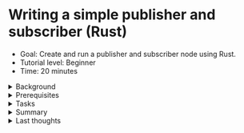 # Writing a simple publisher and subscriber (Rust)
* Goal: Create and run a publisher and subscriber node using Rust.
* Tutorial level: Beginner
* Time: 20 minutes
<details><summary>Background</summary>

In this tutorial you will create a pair of 
[nodes](https://docs.ros.org/en/humble/Tutorials/Beginner-CLI-Tools/Understanding-ROS2-Nodes/Understanding-ROS2-Nodes.html) that pass information to each other via a 
[topic](https://docs.ros.org/en/humble/Tutorials/Beginner-CLI-Tools/Understanding-ROS2-Topics/Understanding-ROS2-Topics.html) in the form of string messages. The example used here is a simple "talker" and "listener" system; one node publishes data and the other subscribes to the topic to receive that data.

Since Rust doesn't have inheritance, it's not possible to inherit from `Node` as is common practice in [`rclcpp`](https://docs.ros.org/en/humble/Tutorials/Beginner-Client-Libraries/Writing-A-Simple-Cpp-Publisher-And-Subscriber.html) or [`rclpy`](https://docs.ros.org/en/humble/Tutorials/Beginner-Client-Libraries/Writing-A-Simple-Py-Publisher-And-Subscriber.html).

The code used in these examples can be found [here](https://gitlab.com/ros21923912/simple_ros2_node/-/tree/more_simple_nodes?ref_type=heads)  
<div style="margin-left:20px;">
<details><summary>Side-note on dependencies</summary>

You may be wondering why you can't just add all your ROS2-specific dependencies to `Cargo.toml` with `cargo add YOUR_DEPENDENCIES` and have to edit this file manually. Here is why:
Almost none of the ROS2 dependencies you'll need for your ROS2 Rust node development currently exist on [crates.io](https://crates.io/), the main source for Rust depencies. So the add command simply can't find the dependency targets. What colcon does by compiling the ROS2 Rust dependencies and your ROS2 Rust project is redirect the cargo search for dependencies directly into your `workspace/install` folder, where it'll find locally generated Rust projects to use as dependencies. In particular, almost all message types will be called as dependencies for your ROS2 Rust project this way.

</details></div>

</details>

<details><summary>Prerequisites </summary> 

Basic concepts of development with ROS2 should be known:
* [workspaces](https://docs.ros.org/en/humble/Tutorials/Beginner-Client-Libraries/Creating-A-Workspace/Creating-A-Workspace.html)
* [packages](https://docs.ros.org/en/humble/Tutorials/Beginner-Client-Libraries/Creating-Your-First-ROS2-Package.html).

A basic understanding of [Rust](https://doc.rust-lang.org/book/) is recommended, but not entirely necessary.
Before developing [ros2-rust](https://github.com/ros2-rust/ros2_rust) nodes, you must follow the 
[installation instructions](https://github.com/ros2-rust/ros2-rust/blob/main/README.md) for [`rclrs`](https://docs.rs/rclrs/latest/rclrs/).


</details>

<details><summary>Tasks </summary> 
<div style="margin-left:20px;"><details><summary>Create a Package</summary>

Currently, building a package for ros2-rust is different 
from building packages for [Python](https://docs.ros.org/en/humble/Tutorials/Beginner-Client-Libraries/Writing-A-Simple-Py-Publisher-And-Subscriber.html) or [C/C++](https://docs.ros.org/en/humble/Tutorials/Beginner-Client-Libraries/Writing-A-Simple-Cpp-Publisher-And-Subscriber.html).  

First, you'll need to create and go into a standard [cargo](https://doc.rust-lang.org/cargo/) 
project as follows:
```
cargo new your_package_name && cd your_package_name
```
In the [`Cargo.toml`](https://doc.rust-lang.org/book/ch01-03-hello-cargo.html) file, add a dependency on `rclrs = "*"` and `std_msgs = "*"` by editing this file. For a full Introduction into Rust, please read the very good [Rust book](https://doc.rust-lang.org/book/title-page.html). Your `Cargo.toml` could now look like this:
```toml
[package]
name = "your_package_name"
version = "0.1.0"
edition = "2021"

# See more keys and their definitions at https://doc.rust-lang.org/cargo/reference/manifest.html

[dependencies]
rclrs = "*"
std_msgs = "*"
```


Additionally, create a new `package.xml` if you want your node to be buildable with [`colcon`](https://colcon.readthedocs.io/en/released/user/installation.html). Make sure to change the build type to `ament_cargo` and to include the two packages mentioned above in the dependencies, as such:
```xml
<package format="3">
  <name>your_package_name</name>
  <version>0.0.0</version>
  <description>TODO: Package description.</description>
  <maintainer email="user@todo.todo">user</maintainer>
  <license>TODO: License declaration.</license>

  <depend>rclrs</depend>
  <depend>std_msgs</depend>

  <export>
    <build_type>ament_cargo</build_type>
  </export>
</package>
```
By taking a look at your package, for example by typing [`tree .`](https://www.geeksforgeeks.org/tree-command-unixlinux/) inside your package, and you'll see a structure similar to the following:  
```shell
├── Cargo.toml
├── package.xml
└── src
    └── main.rs

2 directories, 3 files
```
Of course, you can use any capable editor or even your file explorer to do this.  

</details>

<details><summary>Write the publisher node</summary>

To construct a node, replace the code in your `main.rs` file with the [following](https://gitlab.com/ros21923912/simple_ros2_node/-/blob/more_simple_nodes/src/simple_publisher.rs?ref_type=heads):  
```rust
/// Creates a SimplePublisherNode, initializes a node and publisher, and provides
/// methods to publish a simple "Hello World" message on a loop in separate threads.

/// Imports the Arc type from std::sync, used for thread-safe reference counting pointers,
/// and the StringMsg message type from std_msgs for publishing string messages.
use std::{sync::Arc,time::Duration,iter,thread};
use rclrs::{RclrsError,QOS_PROFILE_DEFAULT,Context,create_node,Node,Publisher};
use std_msgs::msg::String as StringMsg;
// / SimplePublisherNode struct contains node and publisher members.
// / Used to initialize a ROS 2 node and publisher, and publish messages.
struct SimplePublisherNode {
    node: Arc<Node>,
    _publisher: Arc<Publisher<StringMsg>>,
}
/// An impl block in Rust defines methods or associated functions for a specific type.
///
/// The `new` function takes a context and returns a Result containing the
/// initialized SimplePublisherNode or an error. It creates a node with the
/// given name and creates a publisher on the "publish_hello" topic.
///
/// The SimplePublisherNode contains the node and publisher members.
impl SimplePublisherNode {
    /// Creates a new SimplePublisherNode by initializing a node and publisher.
    ///
    /// This function takes a context and returns a Result containing the
    /// initialized SimplePublisherNode or an error. It creates a node with the
    /// given name and creates a publisher on the "publish_hello" topic.
    ///
    /// The SimplePublisherNode contains the node and publisher members.
    fn new(context: &Context) -> Result<Self,RclrsError> {
        let node = create_node(context, "simple_publisher").unwrap();
        let _publisher = node
            .create_publisher("publish_hello", QOS_PROFILE_DEFAULT)
            .unwrap();
        Ok(Self { node, _publisher, })
    }

    /// Publishes a "Hello World" message on the publisher.
    ///
    /// Creates a StringMsg with "Hello World" as the data, publishes it on
    /// the `_publisher`, and returns a Result. This allows regularly publishing
    /// a simple message on a loop.
    fn publish_data(&self,increment:i32) -> Result<i32,RclrsError> {

        let msg: StringMsg = StringMsg {
            data: format!("Hello World {}",increment),
        };
        self._publisher.publish(msg).unwrap();
        Ok(increment+1_i32)
    }
}

/// The main function initializes a ROS 2 context, node and publisher,
/// spawns a thread to publish messages repeatedly, and spins the node
/// to receive callbacks.
/// 
/// It creates a context, initializes a SimplePublisherNode which creates
/// a node and publisher, clones the publisher to pass to the thread,  
/// spawns a thread to publish "Hello World" messages repeatedly, and
/// calls spin() on the node to receive callbacks. This allows publishing
/// messages asynchronously while spinning the node.
fn main() -> Result<(),RclrsError> {
    let context = Context::new(std::env::args()).unwrap();
    let publisher = Arc::new(SimplePublisherNode::new(&context).unwrap());
    let publisher_other_thread = Arc::clone(&publisher);
    let mut count: i32=0;
    thread::spawn(move || -> () {
        iter::repeat(()).for_each(|()| {
            thread::sleep(Duration::from_millis(1000));
            count=publisher_other_thread.publish_data(count).unwrap();
        });
    });
    rclrs::spin(publisher.node.clone())
}
```

<details><summary>Examining the code in detail:</summary>

#### The first 3 lines of the Rust code imports tools for thread synchronization, time handling, iteration, threading, ROS 2 communication, and string message publishing.
```rust
use std::{sync::Arc,time::Duration,iter,thread};
use rclrs::{RclrsError,QOS_PROFILE_DEFAULT,Context,create_node,Node,Publisher};
use std_msgs::msg::String as StringMsg;
```
* `use std::{sync::Arc, time::Duration, iter, thread};`: Imports specific features from the standard library: 
    - `Arc` is for thread-safe shared ownership of data. 
    - `Duration` represents a time span. 
    - `iter` provides tools for working with iterators. - thread enables creating and managing threads.
* `use rclrs::{RclrsError, QOS_PROFILE_DEFAULT, Context, create_node, Node, Publisher};`: 
    - Imports elements for ROS 2 communication: 
        - `RclrsError` for handling errors. 
        - `QOS_PROFILE_DEFAULT` for default Quality of Service settings. 
        - `Context, create_node, Node, Publisher` are for ROS 2 node creation and publishing. publishing.
* `use std_msgs::msg::String as StringMsg;`: Imports the `StringMsg` type for publishing string messages.  

#### Next, this structure defines a SimplePublisherNode which holds references to a ROS 2 node and a publisher for string messages.
```rust
struct SimplePublisherNode {
    node: Arc<Node>,
    _publisher: Arc<Publisher<StringMsg>>,
}
```
1. Structure:  
`struct SimplePublisherNode`: This line defines a new [`struct`](https://doc.rust-lang.org/rust-by-example/custom_types/structs.html) named `SimplePublisherNode`. It serves as a blueprint for creating objects that hold information related to a simple publisher node in ROS 2.  

2. Members:
* `node: Arc<Node>`: This member stores a reference to a ROS 2 node, wrapped in an [`Arc` (Atomic Reference Counted)](https://doc.rust-lang.org/std/sync/struct.Arc.html) smart pointer. This allows for safe sharing of the node reference across multiple threads.  
* `_publisher: Arc<Publisher<StringMsg>>`: This member stores a reference to a publisher specifically for string messages (`StringMsg`), also wrapped in an `Arc` for thread safety. The publisher is responsible for sending string messages to other nodes in the ROS 2 system.  
#### This code defines methods for the `SimplePublisherNode` `struct`. The `new` method creates a ROS 2 node and publisher, storing them in the `struct`. The `publish_data` method publishes a string message with a `counter` and returns the incremented `counter`.
```rust
impl SimplePublisherNode {
    fn new(context: &Context) -> Result<Self,RclrsError> {
        let node = create_node(context, "simple_publisher").unwrap();
        let _publisher = node
            .create_publisher("publish_hello", QOS_PROFILE_DEFAULT)
            .unwrap();
        Ok(Self { node, _publisher, })
    }
    fn publish_data(&self,increment:i32) -> Result<i32,RclrsError> {

        let msg: StringMsg = StringMsg {
            data: format!("Hello World {}",increment),
        };
        self._publisher.publish(msg).unwrap();
        Ok(increment+1_i32)
    }
}
```

1. Implementation Block:   
`impl SimplePublisherNode { ... }`: This line indicates that methods are being defined for the `SimplePublisherNode` struct.  
2. Constructor Method:  
* `fn new(context: &Context) -> Result<Self, RclrsError> { ... }`: This method serves as a constructor for creating instances of SimplePublisherNode.  
    * It takes a Context object as input, which is necessary for interacting with the ROS 2 syste.  
    * It returns a Result type, indicating either a successful Self (the created `SimplePublisherNode` object) or an `RclrsError` if something goes wrong.  
    * Inside the new method:  
        * `let node = create_node(context, "simple_publisher").unwrap();`: Creates a new ROS 2 node named `"simple_publisher"` within the given context. The [`unwrap()`](https://doc.rust-lang.org/rust-by-example/error/option_unwrap.html) unwraps the [`Result`](https://doc.rust-lang.org/std/result/), handling any errors immediately by forcing the program to abort (`panic`) if something goes wrong. Since our code can't function properly if the node is not able to be created, this is a valid error-handling response for our use-case.  
        * `let _publisher = node.create_publisher("publish_hello", QOS_PROFILE_DEFAULT).unwrap();`: Creates a publisher for string messages on the topic `"publish_hello"` with default quality of service settings.  
        * `Ok(Self { node, _publisher, })`: Returns an `Ok` Result with the newly created `SimplePublisherNode` object, containing the node and publisher references.  
3. Publishing Method:
* `fn publish_data(&self, increment: i32) -> Result<i32, RclrsError> { ... }`: This method publishes a string message and increments a `counter`.
    * It takes an inkrement value (an integer) as input, which is used for counting purposes within the message content.
    * It also returns a Result type, indicating either the incremented value or an RclrsError if publishing fails.
    * Inside the publish_data method:
        * `let msg: StringMsg = StringMsg { data: format!("Hello World {}", increment), };`: Creates a string message with the content `"Hello World"` followed by the increment value.
        * `self._publisher.publish(msg).unwrap();`: Publishes the created message onto the topic associated with the publisher.
        * `Ok(increment + 1_i32)`: Returns a Result with the incremented increment value.  

#### The main Method creates a ROS 2 node that publishes string messages at a rate of 1 Hz.  
```rust
fn main() -> Result<(),RclrsError> {
    let context = Context::new(std::env::args()).unwrap();
    let publisher = Arc::new(SimplePublisherNode::new(&context).unwrap());
    let publisher_other_thread = Arc::clone(&publisher);
    let mut count: i32=0;
    thread::spawn(move || -> () {
        iter::repeat(()).for_each(|()| {
            thread::sleep(Duration::from_millis(1000));
            count=publisher_other_thread.publish_data(count).unwrap();
        });
    });
    rclrs::spin(publisher.node.clone())
}
```

1. Main Function:
* `fn main() -> Result<(), RclrsError> { ... }`: This defines the main entry point of the program. It returns a `Result` type, indicating either successful execution or an `RclrsError`.  
2. Context and Node Setup:  
* `let context = Context::new(std::env::args()).unwrap();`: Creates a ROS 2 context using command-line arguments.  
* `let publisher = Arc::new(SimplePublisherNode::new(&context).unwrap());`:  
    * Creates an [Arc (atomic reference counted)](https://doc.rust-lang.org/std/sync/struct.Arc.html) pointer to a `SimplePublisherNode` object.  
    * Calls the new method on `SimplePublisherNode` to construct the node and publisher within the context.  
3. Thread and Iterator:  
* `let publisher_other_thread = Arc::clone(&publisher);`: Clones the shared publisher pointer for use in a separate thread.  
* `let mut iterator: i32 = 0;`: Initializes a counter variable for message content.  
* `thread::spawn(move || -> () { ... });`: Spawns a new thread with a [closure](https://doc.rust-lang.org/book/ch13-01-closures.html): `iter::repeat(()).for_each(|()| { ... });`: Creates an infinite loop using `iter::repeat`.  
4. Publishing Loop within Thread:  
* `thread::sleep(Duration::from_millis(1000));`: Pauses the thread for 1 second (1 Hz publishing rate).  
* `iterator = publisher_other_thread.publish_data(count).unwrap();`: Calls the `publish_data` method on the `publisher_other_thread` to publish a message with the current counter value. Increments the iterator for the next message.  
5. Main Thread Spin:  
* `rclrs::spin(publisher.node.clone());`: Keeps the main thread running, processing ROS 2 events and messages. Uses a cloned reference to the node to ensure it remains active even with other threads.  

</details>
</details>
<details><summary>Having several ROS2 Rust nodes in one Package</summary>

Of course, you can write for each node you want to implement its own package, and that can have it's advantages. I implore you to use some cargo tricks and add some binary targets to your `cargo.toml`. That could look like this:
```toml
[package]
name = "your_package_name"
version = "0.1.0"
edition = "2021"

# See more keys and their definitions at https://doc.rust-lang.org/cargo/reference/manifest.html
[[bin]]
name="simple_publisher"
path="src/main.rs"
[dependencies]
rclrs = "*"
std_msgs = "*"
```
You'll find the name of your executable and the corresponding file name under the `[[bin]]` tag. As you can see, the filename and the name you want to call your node don't have to match. Please remember to include your executable name with snake_cases. The Rust compiler will be a bit grumpy if you don't.  
Now, by recompiling the package from the previous chapter and making it usable:  
```
cd ${MainFolderOfWorkspace}
colcon build
source install/setub.bash
```
Running the node will look like this:
```
ros2 run your_package_name simple_publisher
```
As you can see, you are now calling your node by the name declared in `[[bin]]` using the `name` variable.

</details>
<details><summary>Write the subscriber node</summary> 

Of course, you can implement a new ROS2 Rust package for this node. You can find out how to do this in the section called 'Create a package'.
Or you can add a new binary target to your package. To do so, just add a new `<file>.rs` to your source directory - for simplicity I'll call this file `simple_subscriber.rs` - and add a corresponding binary target to your `Cargo.toml`:
```
[[bin]]
name="simple_subscriber"
path="src/simple_subscriber.rs"
```
To construct the subscriber node, put the [following](https://gitlab.com/ros21923912/simple_ros2_node/-/blob/more_simple_nodes/src/simple_subscriber.rs?ref_type=heads) code into a file.rs - in my case its the `src/simple_subscriber.rs`:
```
use rclrs::{create_node, Context, Node, RclrsError, Subscription, QOS_PROFILE_DEFAULT};
use std::{
    env,
    iter,thread,
    sync::{Arc, Mutex},
    time::Duration,
};
use std_msgs::msg::String as StringMsg;
/// A simple ROS2 subscriber node that receives and prints "hello" messages.
///
/// This node creates a subscription to the "publish_hello" topic and prints the
/// received messages to the console. It runs the subscription in a separate
/// thread, while the main thread calls `rclrs::spin()` to keep the node running.
pub struct SimpleSubscriptionNode {
    node: Arc<Node>,
    _subscriber: Arc<Subscription<StringMsg>>,
    data: Arc<Mutex<Option<StringMsg>>>,
}
/// Implements a simple ROS2 subscriber node that receives and prints "hello" messages.
///
/// The `SimpleSubscriptionNode` creates a subscription to the "publish_hello" topic and
/// prints the received messages to the console. It runs the subscription in a separate
/// thread, while the main thread calls `rclrs::spin()` to keep the node running.
///
/// The `new` function creates the node and the subscription, and returns a `SimpleSubscriptionNode`
/// instance. The `data_callback` function can be used to access the latest received message.
impl SimpleSubscriptionNode {
    fn new(context: &Context) -> Result<Self, RclrsError> {
        let node = create_node(context, "simple_subscription").unwrap();
        let data: Arc<Mutex<Option<StringMsg>>> = Arc::new(Mutex::new(None));
        let data_mut: Arc<Mutex<Option<StringMsg>>> = Arc::clone(&data);
        let _subscriber = node
            .create_subscription::<StringMsg, _>(
                "publish_hello",
                QOS_PROFILE_DEFAULT,
                move |msg: StringMsg| {
                    *data_mut.lock().unwrap() = Some(msg);
                },
            )
            .unwrap();
        Ok(Self {
            node,
            _subscriber,
            data,
        })
    }
    fn data_callback(&self) -> Result<(), RclrsError> {
        if let Some(data) = self.data.lock().unwrap().as_ref() {
            println!("{}", data.data);
        } else {
            println!("No message available yet.");
        }
        Ok(())
    }
}
/// The `main` function creates a new ROS2 context, a `SimpleSubscriptionNode` instance, and starts a separate thread to periodically call the `data_callback` method on the subscription. The main thread then calls `rclrs::spin()` to keep the node running and receive messages.
///
/// The separate thread is used to ensure that the `data_callback` method is called regularly, even if the main thread is blocked in `rclrs::spin()`. This allows the subscriber to continuously process and print the received "hello" messages.
fn main() -> Result<(), RclrsError> {
    let context = Context::new(env::args()).unwrap();
    let subscription = Arc::new(SimpleSubscriptionNode::new(&context).unwrap());
    let subscription_other_thread = Arc::clone(&subscription);
    thread::spawn(move || -> () {
        iter::repeat(()).for_each(|()| {
            thread::sleep(Duration::from_millis(1000));
            subscription_other_thread.data_callback().unwrap()
        });
    });
    rclrs::spin(subscription.node.clone())
}
```
<details><summary>Examining the code in detail:</summary>

#### The main Construct:
```
pub struct SimpleSubscriptionNode {
    node: Arc<Node>,
    _subscriber: Arc<Subscription<StringMsg>>,
    data: Arc<Mutex<Option<StringMsg>>>,
}
```
Instead of a Publisher, there is a Subscription object in the Subscriber node. The data needs to be an `Arc<Mutex<Option<StringMsg>>>` because there can be errors in the data transfer process and this can be caught by including the value of the incoming subscription in an optional.
#### This code defines a function named new that likely creates an instance of some SimpleSubscriptionNode.
```
    fn new(context: &Context) -> Result<Self, RclrsError> {
        let node = create_node(context, "simple_subscription").unwrap();
        let data: Arc<Mutex<Option<StringMsg>>> = Arc::new(Mutex::new(None));
        let data_mut: Arc<Mutex<Option<StringMsg>>> = Arc::clone(&data);
        let _subscriber = node
            .create_subscription::<StringMsg, _>(
                "publish_hello",
                QOS_PROFILE_DEFAULT,
                move |msg: StringMsg| {
                    *data_mut.lock().unwrap() = Some(msg);
                },
            )
            .unwrap();
        Ok(Self {
            node,
            _subscriber,
            data,
        })
    }

```
A few special features:
1. Initializing Shared Data:
    * `let data: Arc<Mutex<Option<StringMsg>>> = Arc::new(Mutex::new(None));`
        This line creates a shared data structure that will hold the received message.
        * `Arc<Mutex<Option<StringMsg>>>`: This is a complex type combining several functionalities:  
            * `Arc<T>`: An atomically reference-counted pointer (Arc) allows multiple parts of the code to safely access the same data (T).
            * `Mutex<T>`: A mutual exclusion lock (`Mutex`) ensures only one thread can modify the data (`T`) at a time, preventing race conditions.  
            * `Option<StringMsg>`: This represents an optional value that can either hold a message of type `StringMsg` or be `None` if no message has been received yet.
    * `Arc::new(Mutex::new(None))`: This creates a new instance of `Arc<Mutex<Option<StringMsg>>>` and initializes the inner `Mutex` with `None`.
2. Creating a Subscription:
    * `let _subscriber = node.create_subscription::<StringMsg, _>(...`
        This line attempts to create a subscription using the created ROS node (`node`).
        * `create_subscription`: This is creates a subscription to a specific topic.
        * `<StringMsg, _>`: This specifies the type of message the subscription is interested in (`StringMsg`) and a placeholder (`_`) for the callback closure type.
            `"publish_hello"`: This is the name of the ROS topic this node wants to subscribe to. Messages of type StringMsg are expected on this topic.  
        * `move |msg: StringMsg| { ... }`: This is a [closure](https://doc.rust-lang.org/book/ch13-01-closures.html) (anonymous function) that will be called whenever a new message arrives on the subscribed topic.
        * `msg: StringMsg`: This parameter receives the received message of type `StringMsg`. The closure body (`{...}`) uses the `Mutex` to access and update the shared data (`data_mut`) with the received message.  
3. Cloning the Shared Data:
    * `let data_mut: Arc<Mutex<Option<StringMsg>>> = Arc::clone(&data)`; This line creates another `Arc` reference (`data_mut`) pointing to the same underlying data structure as data. This allows the closure to access and modify the shared data.
#### this function provides a way to access and potentially use the received message data stored within the `Arc<Mutex<Option<StringMsg>>>` member variable of the struct. It checks if a message exists, prints it if available, or informs the user there's no message yet.
```
fn data_callback(&self) -> Result<(), RclrsError> {
    if let Some(data) = self.data.lock().unwrap().as_ref() {
         println!("{}", data.data);
    } else {
        println!("No message available yet.");
    }
    Ok(())
}

```
A few special features:


1. Checking for Received Message:
    * `if let Some(data) = self.data.lock().unwrap().as_ref() { ... }`: This is an if-let statement used for pattern matching on optional values.
    * `self.data`: This accesses the member variable data of the struct (likely the `Arc<Mutex<Option<StringMsg>>>` created earlier).
    * `.lock().unwrap()`: This calls the lock method on the `Mutex` to gain exclusive access to the shared data. If another thread already holds the lock, lock might block until the lock is released.
        `.as_ref()`: This converts the borrowed `MutexGuard` (returned by `.lock()`) into a reference to the inner value (`Option<StringMsg>`).
    * `Some(data)`: This pattern attempts to match the value inside the Option with `Some(data)`. If there's a message (`Some(data)`), the code block after the if is executed, and data is bound to the actual message content of type `StringMsg`.

</details>
</details>
<details><summary>Build and Run</summary>

Once you have implemented the code, you are ready to make it runnable:
```
cd ${MainFolderOfWorkspace}
colcon build
```
Please note that you'll need to run your nodes in separate terminals. In each terminal, you'll need to source your ROS2 installation separately. So for each of the two nodes you've built so far, open a terminal and type the following:
```
cd ${MainFolderOfWorkspace}
source install/setup.bash
ros2 run your_package_name your_node_name
```
In my case, the nodes are called `simple_publisher` and `simple_subscriber`. You can name your nodes whatever you like. It is important that the publisher and subscriber use the same topic type and name.
If you haven't had any errors so far and have successfully started the Publisher and Subscriber, you should see something similar in the Subscriber's Terminal window:
```
Hello World 230
Hello World 231
Hello World 232
Hello World 233
Hello World 234
Hello World 235
Hello World 236
Hello World 237
Hello World 238
Hello World 239
Hello World 240
Hello World 241
Hello World 242
Hello World 243
Hello World 244
Hello World 245
Hello World 246
```
My nodes have been running for some time.
Enter `Ctrl+C` in each terminal to stop the nodes from spinning.
</details></div>
</details>

<details><summary>Summary</summary>

You created two nodes to publish and subscribe to data over a topic. Before running them, you added their dependencies and entry points to the package configuration files.

</details></details>

<details><summary>Last thoughts</summary>

At the end of the day, tools must not only work more safely and efficiently from a purely rational point of view, but they must also give the end user, as well as the developer, a good time. Hopefully you had fun developing the two nodes. Without fun, software development can be boring and will often prevent you from using this tool again. 

</details>

